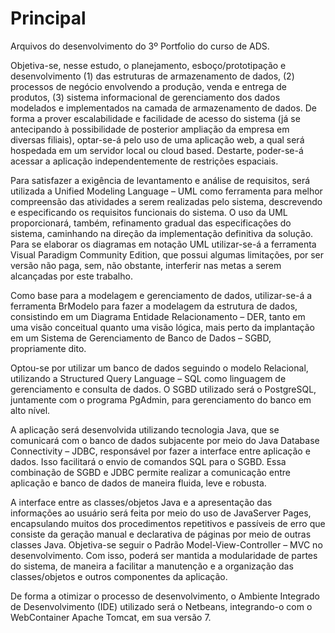 # Principal

Arquivos do desenvolvimento do 3º Portfolio do curso de ADS.

Objetiva-se, nesse estudo, o planejamento, esboço/prototipação e desenvolvimento (1) das estruturas de armazenamento de dados, (2) processos de negócio envolvendo a produção, venda e entrega de produtos, (3) sistema informacional de gerenciamento dos dados modelados e implementados na camada de armazenamento de dados. De forma a prover escalabilidade e facilidade de acesso do sistema (já se antecipando à possibilidade de posterior ampliação da empresa em diversas filiais), optar-se-á pelo uso de uma aplicação web, a qual será hospedada em um servidor local ou cloud based. Destarte, poder-se-á acessar a aplicação independentemente de restrições espaciais.

Para satisfazer a exigência de levantamento e análise de requisitos, será utilizada a Unified Modeling Language – UML como ferramenta para melhor compreensão das atividades a serem realizadas pelo sistema, descrevendo e especificando os requisitos funcionais do sistema. O uso da UML proporcionará, também, refinamento gradual das especificações do sistema, caminhando na direção da implementação definitiva da solução. Para se elaborar os diagramas em notação UML utilizar-se-á a ferramenta Visual Paradigm Community Edition, que possui algumas limitações, por ser versão não paga, sem, não obstante, interferir nas metas a serem alcançadas por este trabalho.

Como base para a modelagem e gerenciamento de dados, utilizar-se-á a ferramenta BrModelo para fazer a modelagem da estrutura de dados, consistindo em um Diagrama Entidade Relacionamento – DER, tanto em uma visão conceitual quanto uma visão lógica, mais perto da implantação em um Sistema de Gerenciamento de Banco de Dados – SGBD, propriamente dito.

Optou-se por utilizar um banco de dados seguindo o modelo Relacional, utilizando a Structured Query Language – SQL como linguagem de gerenciamento e consulta de dados. O SGBD utilizado será o PostgreSQL, juntamente com o programa PgAdmin, para gerenciamento do banco em alto nível.

A aplicação será desenvolvida utilizando tecnologia Java, que se comunicará com o banco de dados subjacente por meio do Java Database Connectivity – JDBC, responsável por fazer a interface entre aplicação e dados. Isso facilitará o envio de comandos SQL para o SGBD. Essa combinação de SGBD e JDBC permite realizar a comunicação entre aplicação e banco de dados de maneira fluida, leve e robusta.

A interface entre as classes/objetos Java e a apresentação das informações ao usuário será feita por meio do uso de JavaServer Pages, encapsulando muitos dos procedimentos repetitivos e passíveis de erro que consiste da geração manual e declarativa de páginas por meio de outras classes Java. Objetiva-se seguir o Padrão Model-View-Controller – MVC no desenvolvimento. Com isso, poderá ser mantida a modularidade de partes do sistema, de maneira a facilitar a manutenção e a organização das classes/objetos e outros componentes da aplicação.

De forma a otimizar o processo de desenvolvimento, o Ambiente Integrado de Desenvolvimento (IDE) utilizado será o Netbeans, integrando-o com o WebContainer Apache Tomcat, em sua versão 7.
